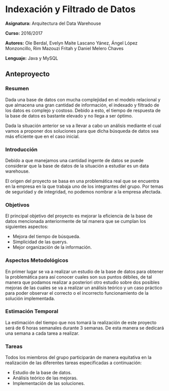 # Indexación y Filtrado de Datos

**Asignatura:** Arquitectura del Data Warehouse

**Curso:** 2016/2017

**Autores:** Ole Berdal, Evelyn Maite Lascano Yánez, Ángel López Monzoncillo, Rim Mazouzi Fritah y Daniel Melero Chaves

**Lenguaje:** Java y MySQL

## Anteproyecto

### Resumen

Dada una base de datos con mucha complejidad en el modelo relacional y que almacena una gran cantidad de información, 
el indexado y filtrado de los datos es complejo y costoso. Debido a esto, el tiempo de respuesta de la base de datos 
es bastante elevado y no llega a ser óptimo.

Dada la situación anterior se va a llevar a cabo un análisis mediante el cual vamos a proponer dos soluciones para que 
dicha búsqueda de datos sea más eficiente que en el caso inicial.

### Introducción

Debido a que manejamos una cantidad ingente de datos se puede considerar que la base de datos de la situación a estudiar 
es un data warehouse. 

El origen del proyecto se basa en una problemática real que se encuentra en la empresa en la que trabaja uno de los 
integrantes del grupo. Por temas de seguridad y de integridad, no podemos nombrar a la empresa afectada.

### Objetivos

El principal objetivo del proyecto es mejorar la eficiencia de la base de datos mencionada anteriormente de tal manera 
que se cumplan los siguientes aspectos:
 * Mejora del tiempo de búsqueda.
 * Simplicidad de las querys.
 * Mejor organización de la información.

### Aspectos Metodológicos

En primer lugar se va a realizar un estudio de la base de datos para obtener la problemática para así conocer cuales 
son sus puntos débiles, de tal manera que podamos realizar a posteriori otro estudio sobre dos posibles mejoras de las 
cuales se va a realizar un análisis teórico y un caso práctico para poder observar el correcto o el incorrecto 
funcionamiento de la solución implementada.

### Estimación Temporal

La estimación del tiempo que nos tomará la realización de este proyecto será de 6 horas semanales durante 3 semanas. 
De esta manera se dedicará una semana a cada tarea a realizar.

### Tareas

Todos los miembros del grupo participarán de manera equitativa en la realización de las diferentes tareas especificadas 
a continuación:
  * Estudio de la base de datos.
  * Análisis teórico de las mejoras. 
  * Implementación de las soluciones.

